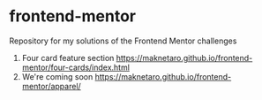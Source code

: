 # frontend-mentor
Repository for my solutions of the Frontend Mentor challenges
1. Four card feature section https://maknetaro.github.io/frontend-mentor/four-cards/index.html
2. We're coming soon https://maknetaro.github.io/frontend-mentor/apparel/
